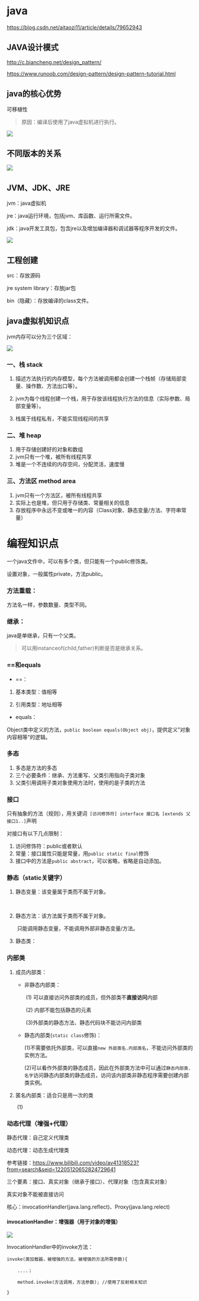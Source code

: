 # java

https://blog.csdn.net/aitaozi11/article/details/79652943

## JAVA设计模式

http://c.biancheng.net/design_pattern/

https://www.runoob.com/design-pattern/design-pattern-tutorial.html

## java的核心优势

可移植性

> 原因：编译后使用了java虚拟机进行执行。

![](http://doze9097.top//1565800651672.png)

## 不同版本的关系

![](http://doze9097.top//1565799707234.png)

## JVM、JDK、JRE

jvm：java虚拟机

jre：java运行环境，包括jvm、库函数、运行所需文件。

jdk：java开发工具包，包含jre以及增加编译器和调试器等程序开发的文件。

![](http://doze9097.top//1565800632063.png)

## 工程创建

src：存放源码

jre system library：存放jar包

bin（隐藏）：存放编译的class文件。



## java虚拟机知识点

jvm内存可以分为三个区域：

![](http://doze9097.top//1565849528339.png)

### 一、栈 stack

1. 描述方法执行的内存模型，每个方法被调用都会创建一个栈帧（存储局部变量、操作数、方法出口等）。

2. jvm为每个线程创建一个栈，用于存放该线程执行方法的信息（实际参数、局部变量等）。
3. 栈属于线程私有，不能实现线程间的共享

### 二、堆 heap

1. 用于存储创建好的对象和数组
2. jvm只有一个堆，被所有线程共享
3. 堆是一个不连续的内存空间，分配灵活，速度慢

### 三、方法区 method area

1. jvm只有一个方法区，被所有线程共享
2. 实际上也是堆，但只用于存储类、常量相关的信息
3. 存放程序中永远不变或唯一的内容（Class对象、静态变量/方法、字符串常量）

# 编程知识点

一个java文件中，可以有多个类，但只能有一个public修饰类。

设置对象，一般属性private，方法public。



### 方法重载：

方法名一样，参数数量、类型不同。



### 继承：

java是单继承，只有一个父类。

> 可以用instanceof(child,father)判断是否是继承关系。



### ==和equals

- ==：

1. 基本类型：值相等

2. 引用类型：地址相等

- equals：

​	Object类中定义的方法，`public boolean equals(Object obj)`，提供定义”对象内容相等“的逻辑。



### 多态

1. 多态是方法的多态
2. 三个必要条件：继承、方法重写、父类引用指向子类对象
3. 父类引用调用子类对象使用方法时，使用的是子类的方法



### 接口

只有抽象的方法（规则），用关键词` [访问修饰符] interface 接口名 [extends 父接口1..]`声明

对接口有以下几点限制：

1. 访问修饰符：public或者默认
2. 常量：接口属性只能是常量，用`public static final`修饰
3. 接口中的方法是`public abstract`，可以省略，省略是自动添加。



### 静态（static关键字）

1. 静态变量：该变量属于类而不属于对象。

   ​		

2. 静态方法：该方法属于类而不属于对象。

   ​		只能调用静态变量，不能调用外部非静态变量/方法。

3. 静态类：

### 内部类

1. 成员内部类：

   - 非静态内部类：

     ​				(1) 可以直接访问外部类的成员，但外部类不**直接访问**内部

     ​				(2) 内部不能包括静态的元素

     ​				(3)外部类的静态方法、静态代码块不能访问内部类

   - 静态内部类(`static class`修饰)：

     ​				(1)不需要依托外部类，可以直接`new 外部类名.内部类名`，不能访问外部类的实例方法。

     ​				(2)可以看作外部类的静态成员，因此在外部类方法中可以通过`静态内部类.名字`访问静态内部类的静态成员，访问该内部类非静态程序需要创建内部类实例。

2. 匿名内部类：适合只是用一次的类

   ​						(1)



### 动态代理（增强+代理）

静态代理：自己定义代理类

动态代理：动态生成代理类

参考链接：https://www.bilibili.com/video/av41318523?from=search&seid=12205120652824729641

三个要素：接口、真实对象（继承于接口）、代理对象（包含真实对象）

真实对象不能被直接访问

核心：invocationHandler(java.lang.reflect)、Proxy(java.lang.relect)

#### invocationHandler：增强器（用于对象的增强）

![](http://doze9097.top//1565948681787.png)

InvocationHandler中的invoke方法：

```
invoke(类加载器，被增强的方法，被增强的方法所需参数){

	....；

	method.invoke(方法调用，方法参数); //使用了反射相关知识

}
```

